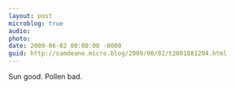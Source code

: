 ```yaml
---
layout: post
microblog: true
audio: 
photo: 
date: 2009-06-02 00:00:00 -0000
guid: http://samdeane.micro.blog/2009/06/02/t2001881204.html
---
```

Sun good. Pollen bad.
